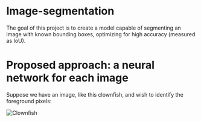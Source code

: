 # Image-segmentation
The goal of this project is to create a model capable of segmenting an image with known bounding boxes, optimizing for high accuracy (measured as IoU).

# Proposed approach: a neural network for each image
Suppose we have an image, like this clownfish, and wish to identify the foreground pixels: 

![Clownfish](https://i.imgur.com/ZDNLZAi.png)
